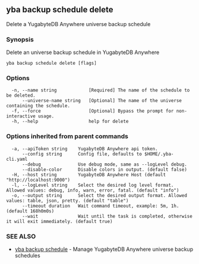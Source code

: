 ## yba backup schedule delete

Delete a YugabyteDB Anywhere universe backup schedule

### Synopsis

Delete an universe backup schedule in YugabyteDB Anywhere

```
yba backup schedule delete [flags]
```

### Options

```
  -n, --name string            [Required] The name of the schedule to be deleted.
      --universe-name string   [Optional] The name of the universe containing the schedule.
  -f, --force                  [Optional] Bypass the prompt for non-interactive usage.
  -h, --help                   help for delete
```

### Options inherited from parent commands

```
  -a, --apiToken string    YugabyteDB Anywhere api token.
      --config string      Config file, defaults to $HOME/.yba-cli.yaml
      --debug              Use debug mode, same as --logLevel debug.
      --disable-color      Disable colors in output. (default false)
  -H, --host string        YugabyteDB Anywhere Host (default "http://localhost:9000")
  -l, --logLevel string    Select the desired log level format. Allowed values: debug, info, warn, error, fatal. (default "info")
  -o, --output string      Select the desired output format. Allowed values: table, json, pretty. (default "table")
      --timeout duration   Wait command timeout, example: 5m, 1h. (default 168h0m0s)
      --wait               Wait until the task is completed, otherwise it will exit immediately. (default true)
```

### SEE ALSO

* [yba backup schedule](yba_backup_schedule.md)	 - Manage YugabyteDB Anywhere universe backup schedules


